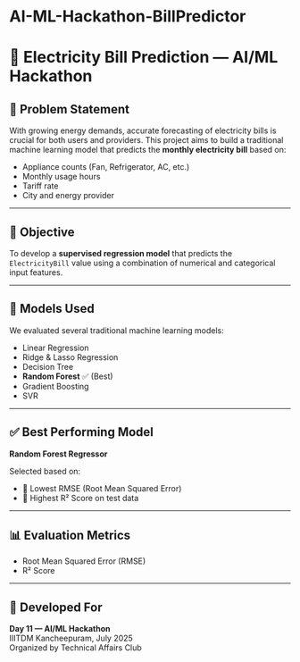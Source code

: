 # AI-ML-Hackathon-BillPredictor
# 🔌 Electricity Bill Prediction — AI/ML Hackathon

## 📘 Problem Statement
With growing energy demands, accurate forecasting of electricity bills is crucial for both users and providers. This project aims to build a traditional machine learning model that predicts the **monthly electricity bill** based on:

- Appliance counts (Fan, Refrigerator, AC, etc.)
- Monthly usage hours
- Tariff rate
- City and energy provider

---

## 🎯 Objective
To develop a **supervised regression model** that predicts the `ElectricityBill` value using a combination of numerical and categorical input features.


---

## 🧪 Models Used
We evaluated several traditional machine learning models:

- Linear Regression
- Ridge & Lasso Regression
- Decision Tree
- **Random Forest** ✅ (Best)
- Gradient Boosting
- SVR

---

## ✅ Best Performing Model
**Random Forest Regressor**

Selected based on:
- 🔹 Lowest RMSE (Root Mean Squared Error)
- 🔹 Highest R² Score on test data

---

## 📊 Evaluation Metrics
- Root Mean Squared Error (RMSE)
- R² Score

---

## 🧠 Developed For
**Day 11 — AI/ML Hackathon**  
IIITDM Kancheepuram, July 2025  
Organized by Technical Affairs Club  


